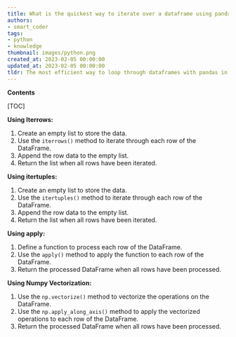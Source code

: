 ```yaml
---
title: What is the quickest way to iterate over a dataframe using pandas?
authors:
- smart_coder
tags:
- python
- knowledge
thumbnail: images/python.png
created_at: 2023-02-05 00:00:00
updated_at: 2023-02-05 00:00:00
tldr: The most efficient way to loop through dataframes with pandas in Python is to use the iterrows() or itertuples() methods.
---
```


**Contents**

[TOC]

**Using Iterrows:**

1. Create an empty list to store the data.
2. Use the `iterrows()` method to iterate through each row of the DataFrame.
3. Append the row data to the empty list.
4. Return the list when all rows have been iterated.

**Using itertuples:**

1. Create an empty list to store the data.
2. Use the `itertuples()` method to iterate through each row of the DataFrame.
3. Append the row data to the empty list.
4. Return the list when all rows have been iterated.

**Using apply:**

1. Define a function to process each row of the DataFrame.
2. Use the `apply()` method to apply the function to each row of the DataFrame.
3. Return the processed DataFrame when all rows have been processed.

**Using Numpy Vectorization:**

1. Use the `np.vectorize()` method to vectorize the operations on the DataFrame.
2. Use the `np.apply_along_axis()` method to apply the vectorized operations to each row of the DataFrame.
3. Return the processed DataFrame when all rows have been processed.

